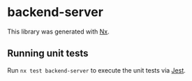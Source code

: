 # backend-server

This library was generated with [Nx](https://nx.dev).

## Running unit tests

Run `nx test backend-server` to execute the unit tests via [Jest](https://jestjs.io).
